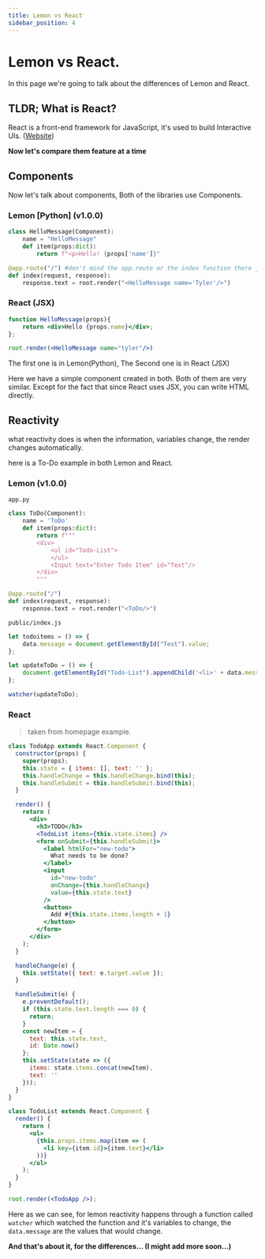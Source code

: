 ```yaml
---
title: Lemon vs React
sidebar_position: 4
---
```

# Lemon vs React.

In this page we're going to talk about the differences of Lemon and React.

## TLDR; What is React?

React is a front-end framework for JavaScript, it's used to build Interactive UIs. ([Website](https://reactjs.org/))

**Now let's compare them feature at a time**

## Components

Now let's talk about components, Both of the libraries use Components.

### Lemon [Python] (v1.0.0)

```python
class HelloMessage(Component):
    name = "HelloMessage"
    def item(props:dict):
        return f"<p>Hello! {props['name']}"

@app.route("/") #don't mind the app.route or the index function there just there to route the sever
def index(request, response):
    response.text = root.render("<HelloMessage name='Tyler'/>")
```

### React (JSX)

```jsx
function HelloMessage(props){
    return <div>Hello {props.name}</div>;
};

root.render(<HelloMessage name="tyler"/>)
```

The first one is in Lemon(Python),
The Second one is in React (JSX)

Here we have a simple component created in both.
Both of them are very similar. Except for the fact that since React uses JSX, you can write HTML directly.

## Reactivity

what reactivity does is when the information, variables change, the render changes automatically.

here is a To-Do example in both Lemon and React.

### Lemon (v1.0.0)

`app.py`

```python
class ToDo(Component):
    name = 'ToDo'
    def item(props:dict):
        return f"""
        <div>
            <ul id="Todo-List">
            </ul>
            <Input text="Enter Todo Item" id="Text"/>
        </div>
        """

@app.route("/")
def index(request, response):
    response.text = root.render("<ToDo/>")
```

`public/index.js`

```js
let todoitems = () => {
    data.message = document.getElementById("Text").value;
};

let updateToDo = () => {
    document.getElementById("Todo-List").appendChild('<li>' + data.message + '</li>\n');
};

watcher(updateToDo);
```

### React

> taken from homepage example.

```jsx
class TodoApp extends React.Component {
  constructor(props) {
    super(props);
    this.state = { items: [], text: '' };
    this.handleChange = this.handleChange.bind(this);
    this.handleSubmit = this.handleSubmit.bind(this);
  }

  render() {
    return (
      <div>
        <h3>TODO</h3>
        <TodoList items={this.state.items} />
        <form onSubmit={this.handleSubmit}>
          <label htmlFor="new-todo">
            What needs to be done?
          </label>
          <input
            id="new-todo"
            onChange={this.handleChange}
            value={this.state.text}
          />
          <button>
            Add #{this.state.items.length + 1}
          </button>
        </form>
      </div>
    );
  }

  handleChange(e) {
    this.setState({ text: e.target.value });
  }

  handleSubmit(e) {
    e.preventDefault();
    if (this.state.text.length === 0) {
      return;
    }
    const newItem = {
      text: this.state.text,
      id: Date.now()
    };
    this.setState(state => ({
      items: state.items.concat(newItem),
      text: ''
    }));
  }
}

class TodoList extends React.Component {
  render() {
    return (
      <ul>
        {this.props.items.map(item => (
          <li key={item.id}>{item.text}</li>
        ))}
      </ul>
    );
  }
}

root.render(<TodoApp />);
```

Here as we can see, for lemon reactivity happens through a function called `watcher` which watched the function and it's variables to change, the `data.message` are the values that would change.

**And that's about it, for the differences... (I might add more soon...)**